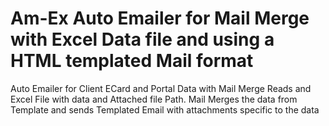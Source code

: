 # Am-Ex Auto Emailer for Mail Merge with Excel Data file and using a HTML templated Mail format
Auto Emailer for Client ECard and Portal Data  with Mail Merge
Reads and Excel File with data and Attached file Path.
Mail Merges the data from Template and sends Templated Email with attachments specific to the data
